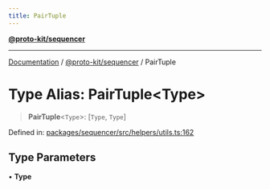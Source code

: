 ```yaml
---
title: PairTuple
---
```


[**@proto-kit/sequencer**](../README.md)

***

[Documentation](../../../README.md) / [@proto-kit/sequencer](../README.md) / PairTuple

# Type Alias: PairTuple\<Type\>

> **PairTuple**\<`Type`\>: \[`Type`, `Type`\]

Defined in: [packages/sequencer/src/helpers/utils.ts:162](https://github.com/proto-kit/framework/blob/b953c754e500c62f01fbbd6d09adfb2f5577269d/packages/sequencer/src/helpers/utils.ts#L162)

## Type Parameters

• **Type**
